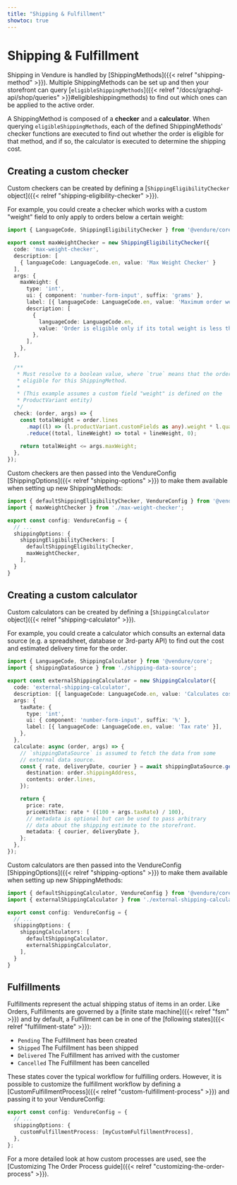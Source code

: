 ```yaml
---
title: "Shipping & Fulfillment"
showtoc: true
---
```

# Shipping & Fulfillment

Shipping in Vendure is handled by [ShippingMethods]({{< relref "shipping-method" >}}). Multiple ShippingMethods can be set up and then your storefront can query [`eligibleShippingMethods`]({{< relref "/docs/graphql-api/shop/queries" >}}#eligibleshippingmethods) to find out which ones can be applied to the active order.

A ShippingMethod is composed of a **checker** and a **calculator**. When querying `eligibleShippingMethods`, each of the defined ShippingMethods' checker functions are executed to find out whether the order is eligible for that method, and if so, the calculator is executed to determine the shipping cost.

## Creating a custom checker

Custom checkers can be created by defining a [`ShippingEligibilityChecker` object]({{< relref "shipping-eligibility-checker" >}}).

For example, you could create a checker which works with a custom "weight" field to only apply to orders below a certain weight:

```TypeScript
import { LanguageCode, ShippingEligibilityChecker } from '@vendure/core';

export const maxWeightChecker = new ShippingEligibilityChecker({
  code: 'max-weight-checker',
  description: [
    { languageCode: LanguageCode.en, value: 'Max Weight Checker' }
  ],
  args: {
    maxWeight: {
      type: 'int',
      ui: { component: 'number-form-input', suffix: 'grams' },
      label: [{ languageCode: LanguageCode.en, value: 'Maximum order weight' }],
      description: [
        {
          languageCode: LanguageCode.en,
          value: 'Order is eligible only if its total weight is less than the specified value',
        },
      ],
    },
  },

  /**
   * Must resolve to a boolean value, where `true` means that the order is
   * eligible for this ShippingMethod.
   *
   * (This example assumes a custom field "weight" is defined on the
   * ProductVariant entity)
   */
  check: (order, args) => {
    const totalWeight = order.lines
      .map((l) => (l.productVariant.customFields as any).weight * l.quantity)
      .reduce((total, lineWeight) => total + lineWeight, 0);
    
    return totalWeight <= args.maxWeight;
  },
});
```
Custom checkers are then passed into the VendureConfig [ShippingOptions]({{< relref "shipping-options" >}}) to make them available when setting up new ShippingMethods:

```TypeScript
import { defaultShippingEligibilityChecker, VendureConfig } from '@vendure/core';
import { maxWeightChecker } from './max-weight-checker';

export const config: VendureConfig = {
  // ...
  shippingOptions: {
    shippingEligibilityCheckers: [
      defaultShippingEligibilityChecker,
      maxWeightChecker,
    ],
  }
}
```

## Creating a custom calculator

Custom calculators can be created by defining a [`ShippingCalculator` object]({{< relref "shipping-calculator" >}}).

For example, you could create a calculator which consults an external data source (e.g. a spreadsheet, database or 3rd-party API) to find out the cost and estimated delivery time for the order.

```TypeScript
import { LanguageCode, ShippingCalculator } from '@vendure/core';
import { shippingDataSource } from './shipping-data-source';

export const externalShippingCalculator = new ShippingCalculator({
  code: 'external-shipping-calculator',
  description: [{ languageCode: LanguageCode.en, value: 'Calculates cost from external source' }],
  args: {
    taxRate: {
      type: 'int',
      ui: { component: 'number-form-input', suffix: '%' },
      label: [{ languageCode: LanguageCode.en, value: 'Tax rate' }],
    },
  },
  calculate: async (order, args) => {
    // `shippingDataSource` is assumed to fetch the data from some
    // external data source.
    const { rate, deliveryDate, courier } = await shippingDataSource.getRate({
      destination: order.shippingAddress,
      contents: order.lines,
    });

    return { 
      price: rate, 
      priceWithTax: rate * ((100 + args.taxRate) / 100),
      // metadata is optional but can be used to pass arbitrary
      // data about the shipping estimate to the storefront.
      metadata: { courier, deliveryDate },
    };
  },
});
```

Custom calculators are then passed into the VendureConfig [ShippingOptions]({{< relref "shipping-options" >}}) to make them available when setting up new ShippingMethods:

```TypeScript
import { defaultShippingCalculator, VendureConfig } from '@vendure/core';
import { externalShippingCalculator } from './external-shipping-calculator';

export const config: VendureConfig = {
  // ...
  shippingOptions: {
    shippingCalculators: [
      defaultShippingCalculator,
      externalShippingCalculator,
    ],
  }
}
```

## Fulfillments

Fulfillments represent the actual shipping status of items in an order. Like Orders, Fulfillments are governed by a [finite state machine]({{< relref "fsm" >}}) and by default, a Fulfillment can be in one of the [following states]({{< relref "fulfillment-state" >}}):

* `Pending` The Fulfillment has been created
* `Shipped` The Fulfillment has been shipped
* `Delivered` The Fulfillment has arrived with the customer
* `Cancelled` The Fulfillment has been cancelled 

These states cover the typical workflow for fulfilling orders. However, it is possible to customize the fulfillment workflow by defining a [CustomFulfillmentProcess]({{< relref "custom-fulfillment-process" >}}) and passing it to your VendureConfig:

```TypeScript
export const config: VendureConfig = {
  // ...
  shippingOptions: {
    customFulfillmentProcess: [myCustomFulfillmentProcess],
  },
};
```

For a more detailed look at how custom processes are used, see the [Customizing The Order Process guide]({{< relref "customizing-the-order-process" >}}).
